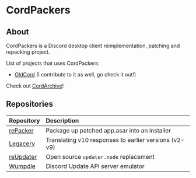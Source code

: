 # CordPackers
## About
CordPackers is a Discord desktop client reimplementation, patching and repacking project.

List of projects that uses CordPackers:

- [OldCord](https://oldcordapp.com) (I contribute to it as well, go check it out!)

Check out [CordArchive](https://github.com/cordarchive)!

## Repositories
| Repository | Description |
| :--- | :--- |
| [rePacker](https://github.com/cordpackers/reUpdater) | Package up patched app.asar into an installer |
| [Legacery](https://github.com/cordpackers/legacery) | Translating v10 responses to earlier versions (v2-v9) |
| [reUpdater](https://github.com/cordpackers/reUpdater) | Open source `updater.node` replacement |
| [Wumpdle](https://github.com/cordpackers/Wumpdle) | Discord Update API server emulator |

